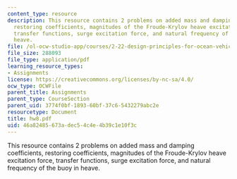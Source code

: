 ```yaml
---
content_type: resource
description: This resource contains 2 problems on added mass and damping coefficients,
  restoring coefficients, magnitudes of the Froude-Krylov heave excitation force,
  transfer functions, surge excitation force, and natural frequency of the buoy in
  heave.
file: /ol-ocw-studio-app/courses/2-22-design-principles-for-ocean-vehicles-13-42-spring-2005/46a82485673adec54c4e4b39c1e10f3c_hw8.pdf
file_size: 288093
file_type: application/pdf
learning_resource_types:
- Assignments
license: https://creativecommons.org/licenses/by-nc-sa/4.0/
ocw_type: OCWFile
parent_title: Assignments
parent_type: CourseSection
parent_uid: 3774f0bf-1893-60bf-37c6-5432279abc2e
resourcetype: Document
title: hw8.pdf
uid: 46a82485-673a-dec5-4c4e-4b39c1e10f3c
---
```

This resource contains 2 problems on added mass and damping coefficients, restoring coefficients, magnitudes of the Froude-Krylov heave excitation force, transfer functions, surge excitation force, and natural frequency of the buoy in heave.